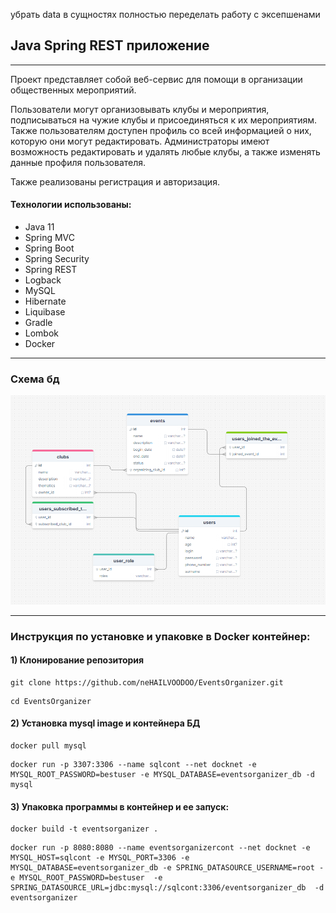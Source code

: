 убрать data в сущностях
полностью переделать работу с эксепшенами

## Java Spring REST приложение   
<hr>

Проект представляет собой веб-сервис для помощи в организации общественных мероприятий. 

Пользователи могут организовывать клубы и мероприятия, подписываться на чужие клубы и присоединяться к их мероприятиям.
Также пользователям доступен профиль со всей информацией о них, которую они могут редактировать.
Администраторы имеют возможность редактировать и удалять любые клубы, а также изменять данные профиля пользователя.

Также реализованы регистрация и авторизация.

#### Технологии использованы:
- Java 11
- Spring MVC
- Spring Boot
- Spring Security
- Spring REST
- Logback
- MySQL
- Hibernate
- Liquibase
- Gradle
- Lombok
- Docker
<hr>

### Схема бд

![alt text](screenshots/tableScheme.png "Таблица БД")

<hr>

### Инструкция по установке и упаковке в Docker контейнер:

#### 1) Клонирование репозитория

```
git clone https://github.com/neHAILVOODOO/EventsOrganizer.git
```
```
cd EventsOrganizer
```
#### 2) Установка mysql image и контейнера БД

```
docker pull mysql  
```
```
docker run -p 3307:3306 --name sqlcont --net docknet -e MYSQL_ROOT_PASSWORD=bestuser -e MYSQL_DATABASE=eventsorganizer_db -d mysql
```

#### 3) Упаковка программы в контейнер и ее запуск:

```
docker build -t eventsorganizer .
```

```
docker run -p 8080:8080 --name eventsorganizercont --net docknet -e MYSQL_HOST=sqlcont -e MYSQL_PORT=3306 -e MYSQL_DATABASE=eventsorganizer_db -e SPRING_DATASOURCE_USERNAME=root -e MYSQL_ROOT_PASSWORD=bestuser  -e SPRING_DATASOURCE_URL=jdbc:mysql://sqlcont:3306/eventsorganizer_db  -d eventsorganizer
```
